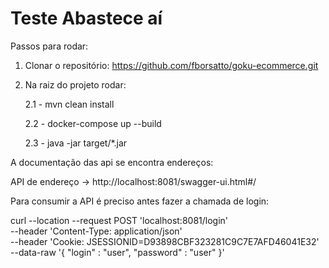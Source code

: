 # Teste Abastece aí

Passos para rodar:

1. Clonar o repositório: https://github.com/fborsatto/goku-ecommerce.git

2. Na raiz do projeto rodar:

   2.1 - mvn clean install
   
   2.2 - docker-compose up --build

   2.3 - java -jar target/*.jar

A documentação das api se encontra endereços:

API de endereço -> http://localhost:8081/swagger-ui.html#/

Para consumir a API é preciso antes fazer a chamada de login:

curl --location --request POST 'localhost:8081/login' \
--header 'Content-Type: application/json' \
--header 'Cookie: JSESSIONID=D93898CBF323281C9C7E7AFD46041E32' \
--data-raw '{
"login" : "user",
"password" : "user"
}'
